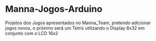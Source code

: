 # Manna-Jogos-Arduino
Projetos dos Jogos apresentados no Manna_Team, pretendo adicionar jogos novos, o próximo será um Tetris utilizando o Display 8x32 em conjunto com o LCD 16x2

